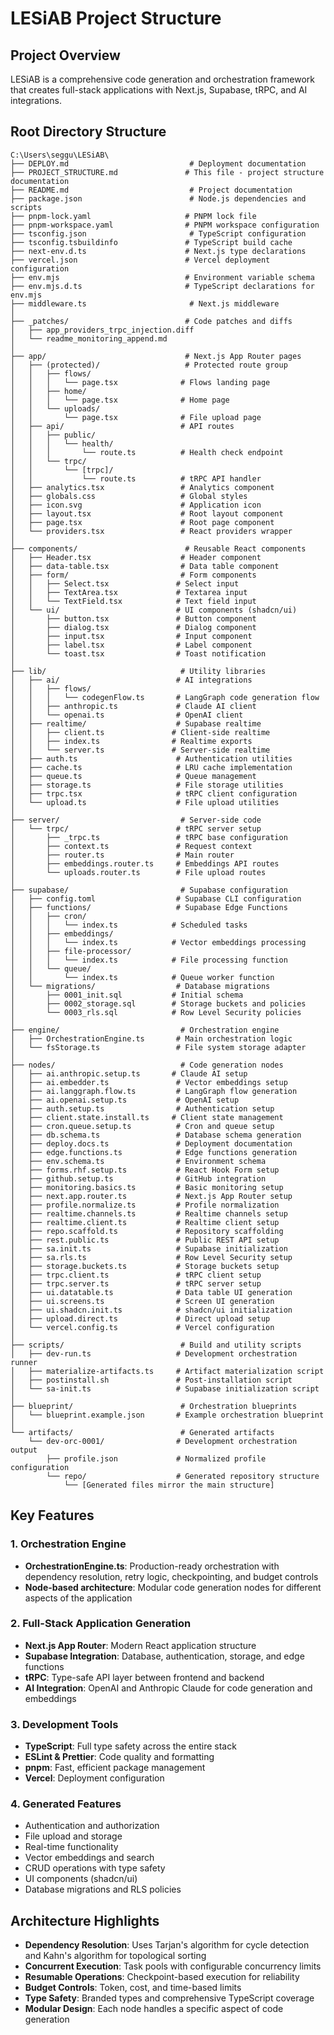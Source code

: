 # LESiAB Project Structure

## Project Overview
LESiAB is a comprehensive code generation and orchestration framework that creates full-stack applications with Next.js, Supabase, tRPC, and AI integrations.

## Root Directory Structure

```
C:\Users\seggu\LESiAB\
├── DEPLOY.md                           # Deployment documentation
├── PROJECT_STRUCTURE.md               # This file - project structure documentation
├── README.md                           # Project documentation
├── package.json                        # Node.js dependencies and scripts
├── pnpm-lock.yaml                     # PNPM lock file
├── pnpm-workspace.yaml                # PNPM workspace configuration
├── tsconfig.json                       # TypeScript configuration
├── tsconfig.tsbuildinfo               # TypeScript build cache
├── next-env.d.ts                      # Next.js type declarations
├── vercel.json                        # Vercel deployment configuration
├── env.mjs                            # Environment variable schema
├── env.mjs.d.ts                       # TypeScript declarations for env.mjs
├── middleware.ts                       # Next.js middleware
│
├── _patches/                          # Code patches and diffs
│   ├── app_providers_trpc_injection.diff
│   └── readme_monitoring_append.md
│
├── app/                               # Next.js App Router pages
│   ├── (protected)/                   # Protected route group
│   │   ├── flows/
│   │   │   └── page.tsx              # Flows landing page
│   │   ├── home/
│   │   │   └── page.tsx              # Home page
│   │   └── uploads/
│   │       └── page.tsx              # File upload page
│   ├── api/                          # API routes
│   │   ├── public/
│   │   │   └── health/
│   │   │       └── route.ts          # Health check endpoint
│   │   └── trpc/
│   │       └── [trpc]/
│   │           └── route.ts          # tRPC API handler
│   ├── analytics.tsx                 # Analytics component
│   ├── globals.css                   # Global styles
│   ├── icon.svg                      # Application icon
│   ├── layout.tsx                    # Root layout component
│   ├── page.tsx                      # Root page component
│   └── providers.tsx                 # React providers wrapper
│
├── components/                        # Reusable React components
│   ├── Header.tsx                    # Header component
│   ├── data-table.tsx                # Data table component
│   ├── form/                         # Form components
│   │   ├── Select.tsx               # Select input
│   │   ├── TextArea.tsx             # Textarea input
│   │   └── TextField.tsx            # Text field input
│   └── ui/                          # UI components (shadcn/ui)
│       ├── button.tsx               # Button component
│       ├── dialog.tsx               # Dialog component
│       ├── input.tsx                # Input component
│       ├── label.tsx                # Label component
│       └── toast.tsx                # Toast notification
│
├── lib/                              # Utility libraries
│   ├── ai/                          # AI integrations
│   │   ├── flows/
│   │   │   └── codegenFlow.ts       # LangGraph code generation flow
│   │   ├── anthropic.ts             # Claude AI client
│   │   └── openai.ts                # OpenAI client
│   ├── realtime/                    # Supabase realtime
│   │   ├── client.ts               # Client-side realtime
│   │   ├── index.ts                # Realtime exports
│   │   └── server.ts               # Server-side realtime
│   ├── auth.ts                      # Authentication utilities
│   ├── cache.ts                     # LRU cache implementation
│   ├── queue.ts                     # Queue management
│   ├── storage.ts                   # File storage utilities
│   ├── trpc.tsx                     # tRPC client configuration
│   └── upload.ts                    # File upload utilities
│
├── server/                           # Server-side code
│   └── trpc/                        # tRPC server setup
│       ├── _trpc.ts                 # tRPC base configuration
│       ├── context.ts               # Request context
│       ├── router.ts                # Main router
│       ├── embeddings.router.ts     # Embeddings API routes
│       └── uploads.router.ts        # File upload routes
│
├── supabase/                         # Supabase configuration
│   ├── config.toml                  # Supabase CLI configuration
│   ├── functions/                   # Supabase Edge Functions
│   │   ├── cron/
│   │   │   └── index.ts            # Scheduled tasks
│   │   ├── embeddings/
│   │   │   └── index.ts            # Vector embeddings processing
│   │   ├── file-processor/
│   │   │   └── index.ts            # File processing function
│   │   └── queue/
│   │       └── index.ts            # Queue worker function
│   └── migrations/                  # Database migrations
│       ├── 0001_init.sql           # Initial schema
│       ├── 0002_storage.sql        # Storage buckets and policies
│       └── 0003_rls.sql            # Row Level Security policies
│
├── engine/                           # Orchestration engine
│   ├── OrchestrationEngine.ts       # Main orchestration logic
│   └── fsStorage.ts                 # File system storage adapter
│
├── nodes/                            # Code generation nodes
│   ├── ai.anthropic.setup.ts       # Claude AI setup
│   ├── ai.embedder.ts               # Vector embeddings setup
│   ├── ai.langgraph.flow.ts         # LangGraph flow generation
│   ├── ai.openai.setup.ts           # OpenAI setup
│   ├── auth.setup.ts                # Authentication setup
│   ├── client.state.install.ts     # Client state management
│   ├── cron.queue.setup.ts          # Cron and queue setup
│   ├── db.schema.ts                 # Database schema generation
│   ├── deploy.docs.ts               # Deployment documentation
│   ├── edge.functions.ts            # Edge functions generation
│   ├── env.schema.ts                # Environment schema
│   ├── forms.rhf.setup.ts           # React Hook Form setup
│   ├── github.setup.ts              # GitHub integration
│   ├── monitoring.basics.ts         # Basic monitoring setup
│   ├── next.app.router.ts           # Next.js App Router setup
│   ├── profile.normalize.ts         # Profile normalization
│   ├── realtime.channels.ts         # Realtime channels setup
│   ├── realtime.client.ts           # Realtime client setup
│   ├── repo.scaffold.ts             # Repository scaffolding
│   ├── rest.public.ts               # Public REST API setup
│   ├── sa.init.ts                   # Supabase initialization
│   ├── sa.rls.ts                    # Row Level Security setup
│   ├── storage.buckets.ts           # Storage buckets setup
│   ├── trpc.client.ts               # tRPC client setup
│   ├── trpc.server.ts               # tRPC server setup
│   ├── ui.datatable.ts              # Data table UI generation
│   ├── ui.screens.ts                # Screen UI generation
│   ├── ui.shadcn.init.ts            # shadcn/ui initialization
│   ├── upload.direct.ts             # Direct upload setup
│   └── vercel.config.ts             # Vercel configuration
│
├── scripts/                          # Build and utility scripts
│   ├── dev-run.ts                   # Development orchestration runner
│   ├── materialize-artifacts.ts     # Artifact materialization script
│   ├── postinstall.sh               # Post-installation script
│   └── sa-init.ts                   # Supabase initialization script
│
├── blueprint/                        # Orchestration blueprints
│   └── blueprint.example.json       # Example orchestration blueprint
│
└── artifacts/                        # Generated artifacts
    └── dev-orc-0001/                # Development orchestration output
        ├── profile.json             # Normalized profile configuration
        └── repo/                    # Generated repository structure
            └── [Generated files mirror the main structure]
```

## Key Features

### 1. Orchestration Engine
- **OrchestrationEngine.ts**: Production-ready orchestration with dependency resolution, retry logic, checkpointing, and budget controls
- **Node-based architecture**: Modular code generation nodes for different aspects of the application

### 2. Full-Stack Application Generation
- **Next.js App Router**: Modern React application structure
- **Supabase Integration**: Database, authentication, storage, and edge functions
- **tRPC**: Type-safe API layer between frontend and backend
- **AI Integration**: OpenAI and Anthropic Claude for code generation and embeddings

### 3. Development Tools
- **TypeScript**: Full type safety across the entire stack
- **ESLint & Prettier**: Code quality and formatting
- **pnpm**: Fast, efficient package management
- **Vercel**: Deployment configuration

### 4. Generated Features
- Authentication and authorization
- File upload and storage
- Real-time functionality
- Vector embeddings and search
- CRUD operations with type safety
- UI components (shadcn/ui)
- Database migrations and RLS policies

## Architecture Highlights

- **Dependency Resolution**: Uses Tarjan's algorithm for cycle detection and Kahn's algorithm for topological sorting
- **Concurrent Execution**: Task pools with configurable concurrency limits
- **Resumable Operations**: Checkpoint-based execution for reliability
- **Budget Controls**: Token, cost, and time-based limits
- **Type Safety**: Branded types and comprehensive TypeScript coverage
- **Modular Design**: Each node handles a specific aspect of code generation